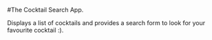 #The Cocktail Search App.

Displays a list of cocktails and provides a search form to look for your favourite cocktail :).
